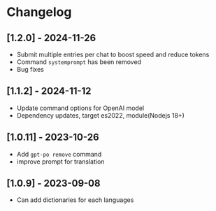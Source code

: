# Changelog

## [1.2.0] - 2024-11-26
- Submit multiple entries per chat to boost speed and reduce tokens
- Command `systemprompt` has been removed
- Bug fixes

## [1.1.2] - 2024-11-12
- Update command options for OpenAI model
- Dependency updates, target es2022, module(Nodejs 18+)

## [1.0.11] - 2023-10-26
- Add `gpt-po remove` command
- improve prompt for translation

## [1.0.9] - 2023-09-08
- Can add dictionaries for each languages